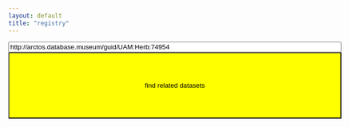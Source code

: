 ```yaml
---
layout: default
title: "registry"
---
```

<div>
<input type="text" id="identifier" style="width: 50em" value="http://arctos.database.museum/guid/UAM:Herb:74954">
</div>
<button onclick="locateDatasets()" type="button" style="width: 50em; height: 10em; background: yellow">find related datasets</button>

<p id="status"></p>
<p id="eml"></p>

<script>
   
  locateDatasets = function() {
    let specimenId = document.querySelector('#identifier').value; 
    let oReq = new XMLHttpRequest();
    document.querySelector('#status').textContent = 'locating datasets that contain [' + specimenId + ']...';
    oReq.addEventListener("load", function() {
      document.querySelector('#status').textContent = 'the following datasets contain [' + specimenId + ']:';
      this.responseText
        .split('\n')
        .forEach(function(link) {
          let elem = document.querySelector('#eml').appendChild('a');
          elem.setAttribute('href', link);
          elem.setAttribute('target', '_blank');
          elem.textContent = link;
      });
      document.querySelector('#eml').textContent = this.responseText;
    });
    oReq.open('GET', 'https://preston.guoda.bio/find/arctos/' + specimenId);
    oReq.send(); 
  }
</script>
